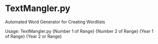 # TextMangler.py
Automated Word Generator for Creating Wordlists

Usage: TextMangler.py {Number 1 of Range} {Number 2 of Range} {Year 1 of Range} {Year 2 or Range}
